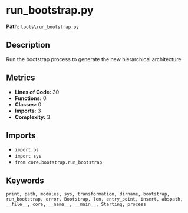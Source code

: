 # run_bootstrap.py

**Path:** `tools\run_bootstrap.py`

## Description

Run the bootstrap process to generate the new hierarchical architecture

## Metrics

- **Lines of Code:** 30
- **Functions:** 0
- **Classes:** 0
- **Imports:** 3
- **Complexity:** 3

## Imports

- `import os`
- `import sys`
- `from core.bootstrap.run_bootstrap`

## Keywords

`print, path, modules, sys, transformation, dirname, bootstrap, run_bootstrap, error, Bootstrap, len, entry_point, insert, abspath, __file__, core, __name__, __main__, Starting, process`

